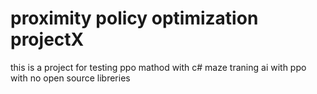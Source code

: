 # proximity policy optimization projectX
this is a project for testing ppo mathod with c#
maze traning ai with ppo with no open source libreries 